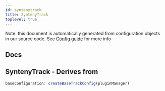 ```yaml
---
id: syntenytrack
title: SyntenyTrack
toplevel: true
---
```


Note: this document is automatically generated from configuration objects in our
source code. See [Config guide](/docs/config_guide) for more info

## Docs

## SyntenyTrack - Derives from

```js
baseConfiguration: createBaseTrackConfig(pluginManager)
```

